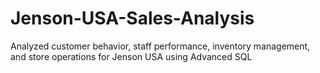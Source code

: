 # Jenson-USA-Sales-Analysis
Analyzed customer behavior, staff performance, inventory management, and store operations for Jenson USA using Advanced SQL
